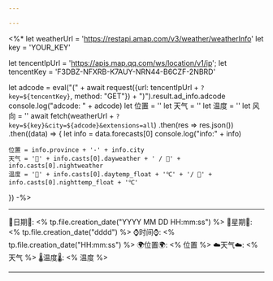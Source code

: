 ```yaml
---

---
```

<%* 
let weatherUrl = 'https://restapi.amap.com/v3/weather/weatherInfo' 
let key = 'YOUR_KEY' 

let tencentIpUrl = 'https://apis.map.qq.com/ws/location/v1/ip'; 
let tencentKey = 'F3DBZ-NFXRB-K7AUY-NRN44-B6CZF-2NBRD' 

let adcode = eval("(" + await request({url: tencentIpUrl + `?key=${tencentKey}`, method: "GET"}) + ")").result.ad_info.adcode console.log("adcode: " + adcode) 
let 位置 = '' 
let 天气 = '' 
let 温度 = '' 
let 风向 = '' 
await fetch(weatherUrl + `?key=${key}&city=${adcode}&extensions=all`) 
.then(res => res.json()) 
.then((data) => { 
	let info = data.forecasts[0] 
	console.log("info:" + info) 
	
	位置 = info.province + '-' + info.city 
	天气 = '🌅' + info.casts[0].dayweather + ' / 🌃' + info.casts[0].nightweather 
	温度 = '🌅' + info.casts[0].daytemp_float + '℃' + '/ 🌃' + info.casts[0].nighttemp_float + '℃' 
}) 
-%> 

--- 

🌻日期🌻: <% tp.file.creation_date("YYYY MM DD HH:mm:ss") %> 
🌙星期🌙: <% tp.file.creation_date("dddd") %> 
⌚️时间⌚️: <% tp.file.creation_date("HH:mm:ss") %> 
🌍位置🌍: <% 位置 %> 
☁️天气☁️: <% 天气 %> 
🌡️温度🌡️: <% 温度 %>

---